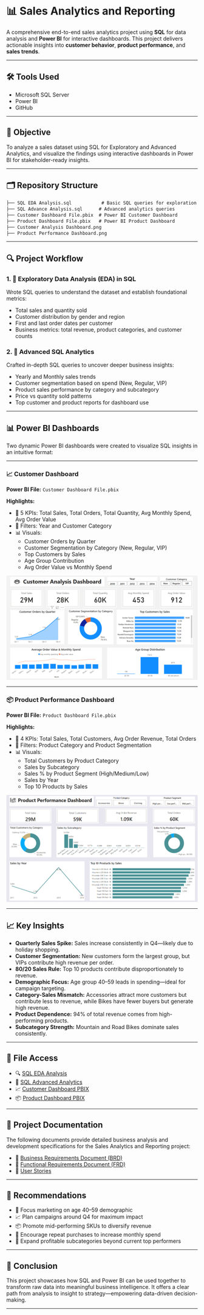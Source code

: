 # 📊 Sales Analytics and Reporting

A comprehensive end-to-end sales analytics project using **SQL** for data analysis and **Power BI** for interactive dashboards. This project delivers actionable insights into **customer behavior**, **product performance**, and **sales trends**.

---

## 🛠 Tools Used

- Microsoft SQL Server
- Power BI
- GitHub

---

## 📌 Objective

To analyze a sales dataset using SQL for Exploratory and Advanced Analytics, and visualize the findings using interactive dashboards in Power BI for stakeholder-ready insights.

---

## 🗂️ Repository Structure

```
├── SQL EDA Analysis.sql           # Basic SQL queries for exploration
├── SQL Advance Analysis.sql      # Advanced analytics queries
├── Customer Dashboard File.pbix  # Power BI Customer Dashboard
├── Product Dashboard File.pbix   # Power BI Product Dashboard
├── Customer Analysis Dashboard.png
├── Product Performance Dashboard.png
```

---

## 🔍 Project Workflow

### 1. 🧪 Exploratory Data Analysis (EDA) in SQL

Wrote SQL queries to understand the dataset and establish foundational metrics:

- Total sales and quantity sold
- Customer distribution by gender and region
- First and last order dates per customer
- Business metrics: total revenue, product categories, and customer counts

### 2. 🧠 Advanced SQL Analytics

Crafted in-depth SQL queries to uncover deeper business insights:

- Yearly and Monthly sales trends
- Customer segmentation based on spend (New, Regular, VIP)
- Product sales performance by category and subcategory
- Price vs quantity sold patterns
- Top customer and product reports for dashboard use

---

## 📊 Power BI Dashboards

Two dynamic Power BI dashboards were created to visualize SQL insights in an intuitive format:

---

### 📈 Customer Dashboard

**Power BI File:** `Customer Dashboard File.pbix`

**Highlights:**

- 📌 5 KPIs: Total Sales, Total Orders, Total Quantity, Avg Monthly Spend, Avg Order Value
- 🎯 Filters: Year and Customer Category
- 📊 Visuals:
  - Customer Orders by Quarter
  - Customer Segmentation by Category (New, Regular, VIP)
  - Top Customers by Sales
  - Age Group Contribution
  - Avg Order Value vs Monthly Spend

![Customer Analysis Dashboard](https://github.com/ISHA301/Sales-Analytics-and-Reporting/raw/main/Customer%20Analysis%20Dashboard.png)

---

### 📦 Product Performance Dashboard

**Power BI File:** `Product Dashboard File.pbix`

**Highlights:**

- 📌 4 KPIs: Total Sales, Total Customers, Avg Order Revenue, Total Orders
- 🎯 Filters: Product Category and Product Segmentation
- 📊 Visuals:
  - Total Customers by Product Category
  - Sales by Subcategory
  - Sales % by Product Segment (High/Medium/Low)
  - Sales by Year
  - Top 10 Products by Sales

![Product Performance Dashboard](https://github.com/ISHA301/Sales-Analytics-and-Reporting/raw/main/Product%20Performance%20Dashboard.png)

---

## 📈 Key Insights

- **Quarterly Sales Spike:** Sales increase consistently in Q4—likely due to holiday shopping.
- **Customer Segmentation:** New customers form the largest group, but VIPs contribute high revenue per order.
- **80/20 Sales Rule:** Top 10 products contribute disproportionately to revenue.
- **Demographic Focus:** Age group 40–59 leads in spending—ideal for campaign targeting.
- **Category-Sales Mismatch:** Accessories attract more customers but contribute less to revenue, while Bikes have fewer buyers but generate high revenue.
- **Product Dependence:** 94% of total revenue comes from high-performing products.
- **Subcategory Strength:** Mountain and Road Bikes dominate sales consistently.

---

## 📂 File Access

- 🔍 [SQL EDA Analysis](https://github.com/ISHA301/Sales-Analytics-and-Reporting/blob/main/SQL%20EDA%20Analysis.sql)
- 🧠 [SQL Advanced Analytics](https://github.com/ISHA301/Sales-Analytics-and-Reporting/blob/main/SQL%20Advance%20analysis.sql)
- 📈 [Customer Dashboard PBIX](https://github.com/ISHA301/Sales-Analytics-and-Reporting/blob/main/Customer%20Dashboard%20File.pbix)
- 📦 [Product Dashboard PBIX](https://github.com/ISHA301/Sales-Analytics-and-Reporting/blob/main/Product%20Dashboard%20File.pbix)

---

## 📄 Project Documentation

The following documents provide detailed business analysis and development specifications for the Sales Analytics and Reporting project:

- 📘 [Business Requirements Document (BRD)](https://github.com/ISHA301/Sales-Analytics-and-Reporting/blob/main/Sales_Analytics_BRD.docx)
- 📙 [Functional Requirements Document (FRD)](https://github.com/ISHA301/Sales-Analytics-and-Reporting/blob/main/Sales_Analytics_FRD.docx)
- 📝 [User Stories](https://github.com/ISHA301/Sales-Analytics-and-Reporting/blob/main/User%20Stories%20for%20Sales%20Analytics%20and%20Reporting%20Project.docx)

---

## 📝 Recommendations

- 🎯 Focus marketing on age 40–59 demographic
- 📈 Plan campaigns around Q4 for maximum impact
- 📦 Promote mid-performing SKUs to diversify revenue
- 🔁 Encourage repeat purchases to increase monthly spend
- 🎯 Expand profitable subcategories beyond current top performers

---

## 🙌 Conclusion

This project showcases how SQL and Power BI can be used together to transform raw data into meaningful business intelligence. It offers a clear path from analysis to insight to strategy—empowering data-driven decision-making.

---

